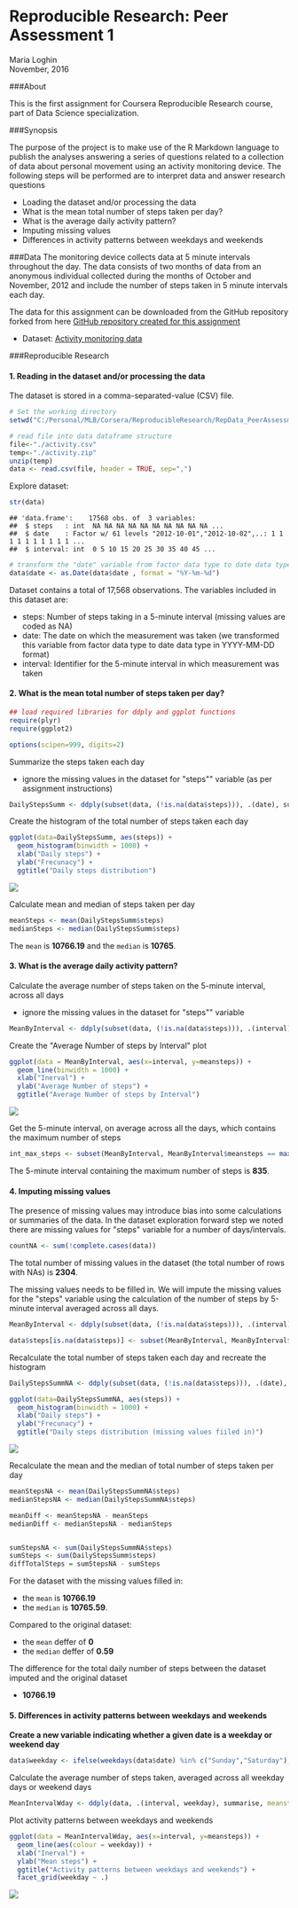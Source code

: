 # Reproducible Research: Peer Assessment 1
Maria Loghin  
November, 2016  



###About

This is the first assignment for Coursera Reproducible Research course, part of Data Science specialization. 


###Synopsis

The purpose of the project is to make use of the R Markdown language to publish the analyses answering a series of questions related to a collection of data about personal movement using an activity monitoring device.
The following steps will be performed are to interpret data and answer research questions

- Loading the dataset and/or processing the data
- What is the mean total number of steps taken per day?
- What is the average daily activity pattern?
- Imputing missing values
- Differences in activity patterns between weekdays and weekends

###Data
The monitoring device collects data at 5 minute intervals throughout the day. The data consists of two months of data from an anonymous individual collected during the months of October and November, 2012 and include the number of steps taken in 5 minute intervals each day.

The data for this assignment can be downloaded from the GitHub repository forked from here [GitHub repository created for this assignment](http://github.com/rdpeng/RepData_PeerAssessment1)

- Dataset: [Activity monitoring data](https://github.com/rdpeng/RepData_PeerAssessment1/blob/master/activity.zip)


###Reproducible Research

#### 1. Reading in the dataset and/or processing the data


The dataset is stored in a comma-separated-value (CSV) file.


```r
# Set the working directory 
setwd("C:/Personal/MLB/Corsera/ReproducibleResearch/RepData_PeerAssessment1")

# read file into data dataframe structure
file<-"./activity.csv"
temp<-"./activity.zip"
unzip(temp)
data <- read.csv(file, header = TRUE, sep=",")
```


Explore dataset:


```r
str(data)
```

```
## 'data.frame':	17568 obs. of  3 variables:
##  $ steps   : int  NA NA NA NA NA NA NA NA NA NA ...
##  $ date    : Factor w/ 61 levels "2012-10-01","2012-10-02",..: 1 1 1 1 1 1 1 1 1 1 ...
##  $ interval: int  0 5 10 15 20 25 30 35 40 45 ...
```

```r
# transform the "date" variable from factor data type to date data type
data$date <- as.Date(data$date , format = "%Y-%m-%d")
```

Dataset contains a total of 17,568 observations.
The variables included in this dataset are:

- steps: Number of steps taking in a 5-minute interval (missing values are coded as NA)
- date: The date on which the measurement was taken (we transformed this variable from factor data type to date data type in YYYY-MM-DD format)
- interval: Identifier for the 5-minute interval in which measurement was taken




#### 2. What is the mean total number of steps taken per day?



```r
## load required libraries for ddply and ggplot functions
require(plyr)
require(ggplot2)

options(scipen=999, digits=2)
```

Summarize the steps taken each day

- ignore the missing values in the dataset for "steps"" variable (as per assignment instructions) 


```r
DailyStepsSumm <- ddply(subset(data, (!is.na(data$steps))), .(date), summarise, steps = sum(steps))
```

Create the histogram of the total number of steps taken each day


```r
ggplot(data=DailyStepsSumm, aes(steps)) +
  geom_histogram(binwidth = 1000) +
  xlab("Daily steps") + 
  ylab("Frecunacy") + 
  ggtitle("Daily steps distribution")
```

![](./PA1_ReproducibleResearch_files/figure-html/unnamed-chunk-2-1.png) 

Calculate mean and median of steps taken per day


```r
meanSteps <- mean(DailyStepsSumm$steps)
medianSteps <- median(DailyStepsSumm$steps)
```

The `mean` is **10766.19** and the `median` is **10765**.


#### 3. What is the average daily activity pattern?

Calculate the average number of steps taken on the 5-minute interval, across all days

- ignore the missing values in the dataset for "steps"" variable 



```r
MeanByInterval <- ddply(subset(data, (!is.na(data$steps))), .(interval), summarise, meansteps = mean(steps))
```

Create the "Average Number of steps by Interval" plot


```r
ggplot(data = MeanByInterval, aes(x=interval, y=meansteps)) +
  geom_line(binwidth = 1000) +
  xlab("Inerval") + 
  ylab("Average Number of steps") + 
  ggtitle("Average Number of steps by Interval")
```

![](./PA1_ReproducibleResearch_files/figure-html/dailypattplot-1.png) 

Get the 5-minute interval, on average across all the days, which contains the maximum number of steps


```r
int_max_steps <- subset(MeanByInterval, MeanByInterval$meansteps == max(MeanByInterval$meansteps))$interval
```

The 5-minute interval containing the maximum number of steps is **835**.


#### 4. Imputing missing values

The presence of missing values may introduce bias into some calculations or summaries of the data. 
In the dataset exploration forward step we noted there are missing values for "steps" variable for a number of days/intervals.


```r
countNA <- sum(!complete.cases(data))
```

The total number of missing values in the dataset (the total number of rows with NAs) is **2304**.

The missing values needs to be filled in. We will impute the missing values for the "steps" variable using the calculation of the number of steps by 5-minute interval averaged across all days.  


```r
MeanByInterval <- ddply(subset(data, (!is.na(data$steps))), .(interval), summarise, meansteps = mean(steps, na.rm = TRUE))

data$steps[is.na(data$steps)] <- subset(MeanByInterval, MeanByInterval$interval == data$interval[is.na(data$steps)])$meansteps
```

Recalculate the total number of steps taken each day and recreate the histogram


```r
DailyStepsSummNA <- ddply(subset(data, (!is.na(data$steps))), .(date), summarise, steps = sum(steps))

ggplot(data=DailyStepsSummNA, aes(steps)) +
  geom_histogram(binwidth = 1000) +
  xlab("Daily steps") + 
  ylab("Frecunacy") + 
  ggtitle("Daily steps distribution (missing values fiiled in)")
```

![](./PA1_ReproducibleResearch_files/figure-html/unnamed-chunk-4-1.png) 

Recalculate the mean and the median of total number of steps taken per day


```r
meanStepsNA <- mean(DailyStepsSummNA$steps)
medianStepsNA <- median(DailyStepsSummNA$steps)

meanDiff <- meanStepsNA - meanSteps
medianDiff <- medianStepsNA - medianSteps


sumStepsNA <- sum(DailyStepsSummNA$steps)
sumSteps <- sum(DailyStepsSumm$steps)
diffTotalSteps = sumStepsNA - sumSteps
```


For the dataset with the missing values filled in:

 - the `mean` is **10766.19** 
 - the `median` is **10765.59**.
 
 Compared to the original dataset:
 
- the `mean` deffer of **0**
- the `median` deffer of **0.59**

The difference for the total daily number of steps between the dataset imputed and the original dataset

- **10766.19**


#### 5. Differences in activity patterns between weekdays and weekends


**Create a new variable indicating whether a given date is a weekday or weekend day**


```r
data$weekday <- ifelse(weekdays(data$date) %in% c("Sunday","Saturday"),"Weekend", "Weekday") 
```

Calculate the average number of steps taken, averaged across all weekday days or weekend days


```r
MeanIntervalWday <- ddply(data, .(interval, weekday), summarise, meansteps = mean(steps, na.rm = TRUE))
```

Plot activity patterns between weekdays and weekends


```r
ggplot(data = MeanIntervalWday, aes(x=interval, y=meansteps)) +
  geom_line(aes(colour = weekday)) +
  xlab("Inerval") + 
  ylab("Mean steps") + 
  ggtitle("Activity patterns between weekdays and weekends") +
  facet_grid(weekday ~ .)
```

![](./PA1_ReproducibleResearch_files/figure-html/unnamed-chunk-8-1.png) 
